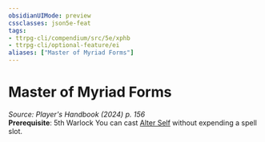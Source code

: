 ```yaml
---
obsidianUIMode: preview
cssclasses: json5e-feat
tags:
- ttrpg-cli/compendium/src/5e/xphb
- ttrpg-cli/optional-feature/ei
aliases: ["Master of Myriad Forms"]
---
```

# Master of Myriad Forms
*Source: Player's Handbook (2024) p. 156*  
**Prerequisite**: 5th Warlock
You can cast [Alter Self](2-Mechanics/CLI/spells/alter-self-xphb.md) without expending a spell slot.